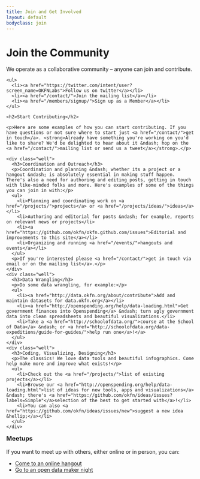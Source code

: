 ```yaml
---
title: Join and Get Involved
layout: default
bodyclass: join
---
```


<h1>Join the Community</h1>

<div class="row">
  <div class="span8">
    <p>We operate as a collaborative community &ndash; anyone can join and contribute.</p>

    <ul>
      <li><a href="https://twitter.com/intent/user?screen_name=OKFNLabs">Follow us on twitter</a></li>
      <li><a href="/contact/">Join the mailing list</a></li>
      <li><a href="/members/signup/">Sign up as a Member</a></li> 
    </ul>

    <h2>Start Contributing</h2>

    <p>Here are some examples of how you can start contributing. If you have questions or not sure where to start just <a href="/contact/">get in touch</a>. <strong>Already have something you're working on you'd like to share? We'd be delighted to hear about it &ndash; hop on the <a href="/contact/">mailing list or send us a tweet</a></strong>.</p>

    <div class="well">
      <h3>Coordination and Outreach</h3>
      <p>Coordination and planning &ndash; whether its a project or a hangout &ndash; is absolutely essential in making stuff happen. There's also a need for authoring and editing posts, getting in touch with like-minded folks and more. Here's examples of some of the things you can join in with:</p>
      <ul>
        <li>Planning and coordinating work on <a href="/projects/">projects</a> or <a href="/projects/ideas/">ideas</a></li>
        <li>Authoring and editorial for posts &ndash; for example, reports on relevant news or projects</li>
        <li><a href="https://github.com/okfn/okfn.github.com/issues">Editorial and improvements to this site</a></li>
        <li>Organizing and running <a href="/events/">hangouts and events</a></li>
      </ul>
      <p>If you're interested please <a href="/contact/">get in touch via email or on the mailing list</a>.</p>
    </div>
    <div class="well">
      <h3>Data Wrangling</h3>
      <p>Do some data wrangling, for example:</p>
      <ul>
        <li><a href="http://data.okfn.org/about/contribute">Add and maintain datasets for data.okfn.org</a></li>
        <li><a href="http://openspending.org/help/data-loading.html">Get government finances into Openspending</a> &ndash; turn ugly government data into clean spreadsheets and beautiful visualizations.</li>
        <li>Take a <a href="http://schoolofdata.org/">course at the School of Data</a> &ndash; or <a href="http://schoolofdata.org/data-expeditions/guide-for-guides/">help run one</a>!</a>
      </ul>
    </div>
    <div class="well">
      <h3>Coding, Visualizing, Designing</h3>
      <p>The classics! We love data tools and beautiful infographics. Come help make more and improve what exists!</p>
      <ul>
        <li>Check out the <a href="/projects/">list of existing projects</a></li>
        <li>Browse our <a href="http://openspending.org/help/data-loading.html">list of ideas for new tools, apps and visualizations</a> &ndash; there's <a href="https://github.com/okfn/ideas/issues?labels=Simple"</a>selection of the best to get started with</a>!</li>
        <li>You can also <a href="https://github.com/okfn/ideas/issues/new">suggest a new idea &hellip;</a></li>
      </ul>
    </div>
  </div>
  <div class="span4">
    <div class="">
      <h3 style="margin-top: 0;">Meetups</h3>
      <p>If you want to meet up with others, either online or in person, you can:</p>
      <ul>
        <li><a href="/events/hangouts/">Come to an online hangout</a></li>
        <li><a href="http://okfn.org/events/open-data-maker/">Go to an open data maker night</a></li>
      </ul>
    </div>
  </div>
</div>
  </div>
</div>

